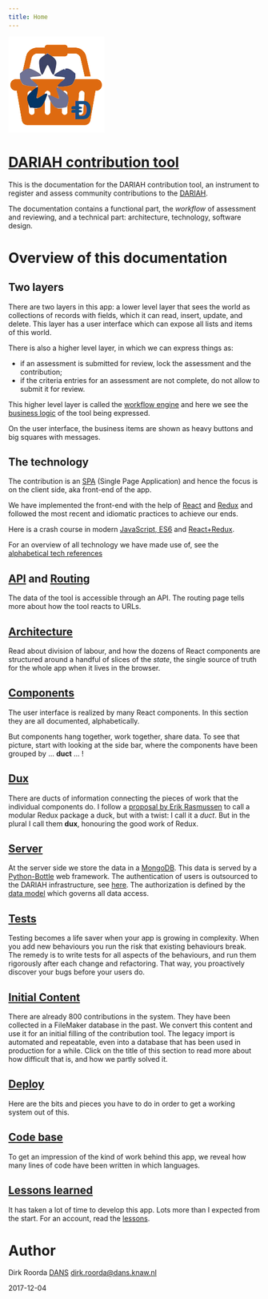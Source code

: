 ```yaml
---
title: Home
---
```


![logo](images/inkind_logo.png)

# [DARIAH contribution tool]({{site.liveBase}})

This is the documentation for the DARIAH contribution tool, an instrument to
register and assess community contributions to the [DARIAH]({{site.dariah}}).

The documentation contains a functional part, the _workflow_ of assessment and
reviewing, and a technical part: architecture, technology, software design.

# Overview of this documentation

## Two layers

There are two layers in this app: a lower level layer that sees the world as
collections of records with fields, which it can read, insert, update, and
delete. This layer has a user interface which can expose all lists and items of
this world.

There is also a higher level layer, in which we can express things as:

* if an assessment is submitted for review, lock the assessment and the
  contribution;
* if the criteria entries for an assessment are not complete, do not allow to
  submit it for review.

This higher level layer is called the [workflow engine](Workflow) and here we
see the [business logic](Business) of the tool being expressed.

On the user interface, the business items are shown as heavy buttons and big
squares with messages.

## The technology

The contribution is an [SPA]({{site.spa}}) (Single Page Application) and hence
the focus is on the client side, aka front-end of the app.

We have implemented the front-end with the help of [React]({{site.reactDocs}})
and [Redux]({{site.redux}}) and followed the most recent and idiomatic practices
to achieve our ends.

Here is a crash course in modern [JavaScript, ES6](ES6) and
[React+Redux](React).

For an overview of all technology we have made use of, see the
[alphabetical tech references](Tech)

## [API](API) and [Routing](Routing)

The data of the tool is accessible through an API. The routing page tells more
about how the tool reacts to URLs.

## [Architecture](Architecture)

Read about division of labour, and how the dozens of React components are
structured around a handful of slices of the _state_, the single source of truth
for the whole app when it lives in the browser.

## [Components](Components)

The user interface is realized by many React components. In this section they
are all documented, alphabetically.

But components hang together, work together, share data. To see that picture,
start with looking at the side bar, where the components have been grouped by
... **duct** ... !

## [Dux](Dux)

There are ducts of information connecting the pieces of work that the individual
components do. I follow a [proposal by Erik Rasmussen]({{site.ducks}}) to call a
modular Redux package a duck, but with a twist: I call it a _duct_. But in the
plural I call them **dux**, honouring the good work of Redux.

## [Server](Server)

At the server side we store the data in a [MongoDB]({{site.mongodb}}). This data
is served by a [Python-Bottle]({{site.bottle}}) web framework. The
authentication of users is outsourced to the DARIAH infrastructure, see
[here](Dux#me). The authorization is defined by the [data model](Model) which
governs all data access.

## [Tests](Tests)

Testing becomes a life saver when your app is growing in complexity. When you
add new behaviours you run the risk that existing behaviours break. The remedy
is to write tests for all aspects of the behaviours, and run them rigorously
after each change and refactoring. That way, you proactively discover your bugs
before your users do.

## [Initial Content](Content)

There are already 800 contributions in the system. They have been collected in a
FileMaker database in the past. We convert this content and use it for an
initial filling of the contribution tool. The legacy import is automated and
repeatable, even into a database that has been used in production for a while.
Click on the title of this section to read more about how difficult that is, and
how we partly solved it.

## [Deploy](Deploy)

Here are the bits and pieces you have to do in order to get a working system out
of this.

## [Code base](Codebase)

To get an impression of the kind of work behind this app, we reveal how many
lines of code have been written in which languages.

## [Lessons learned](Lessons)

It has taken a lot of time to develop this app. Lots more than I expected from
the start. For an account, read the [lessons](Lessons).

# Author

Dirk Roorda [DANS]({{site.dans}})
[dirk.roorda@dans.knaw.nl](mailto:dirk.roorda@dans.knaw.nl)

2017-12-04
